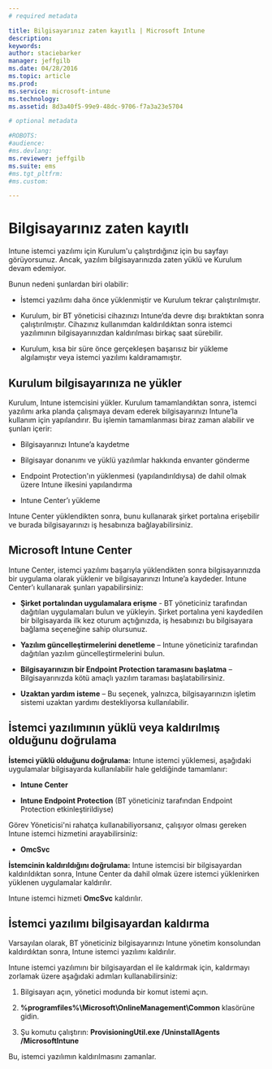 ```yaml
---
# required metadata

title: Bilgisayarınız zaten kayıtlı | Microsoft Intune
description:
keywords:
author: staciebarker
manager: jeffgilb
ms.date: 04/28/2016
ms.topic: article
ms.prod:
ms.service: microsoft-intune
ms.technology:
ms.assetid: 8d3a40f5-99e9-48dc-9706-f7a3a23e5704

# optional metadata

#ROBOTS:
#audience:
#ms.devlang:
ms.reviewer: jeffgilb
ms.suite: ems
#ms.tgt_pltfrm:
#ms.custom:

---
```



# Bilgisayarınız zaten kayıtlı
Intune istemci yazılımı için Kurulum'u çalıştırdığınız için bu sayfayı görüyorsunuz. Ancak, yazılım bilgisayarınızda zaten yüklü ve Kurulum devam edemiyor.

Bunun nedeni şunlardan biri olabilir:

-   İstemci yazılımı daha önce yüklenmiştir ve Kurulum tekrar çalıştırılmıştır.

-   Kurulum, bir BT yöneticisi cihazınızı Intune’da devre dışı bıraktıktan sonra çalıştırılmıştır. Cihazınız kullanımdan kaldırıldıktan sonra istemci yazılımının bilgisayarınızdan kaldırılması birkaç saat sürebilir.

-   Kurulum, kısa bir süre önce gerçekleşen başarısız bir yükleme algılamıştır veya istemci yazılımı kaldıramamıştır.

## Kurulum bilgisayarınıza ne yükler
Kurulum, Intune istemcisini yükler. Kurulum tamamlandıktan sonra, istemci yazılımı arka planda çalışmaya devam ederek bilgisayarınızı Intune’la kullanım için yapılandırır. Bu işlemin tamamlanması biraz zaman alabilir ve şunları içerir:

-   Bilgisayarınızı Intune’a kaydetme

-   Bilgisayar donanımı ve yüklü yazılımlar hakkında envanter gönderme

-   Endpoint Protection'ın yüklenmesi (yapılandırıldıysa) de dahil olmak üzere Intune ilkesini yapılandırma

-   Intune Center’ı yükleme

Intune Center yüklendikten sonra, bunu kullanarak şirket portalına erişebilir ve burada bilgisayarınızı iş hesabınıza bağlayabilirsiniz.

## Microsoft Intune Center
Intune Center, istemci yazılımı başarıyla yüklendikten sonra bilgisayarınızda bir uygulama olarak yüklenir ve bilgisayarınızı Intune’a kaydeder. Intune Center’ı kullanarak şunları yapabilirsiniz:

-   **Şirket portalından uygulamalara erişme** - BT yöneticiniz tarafından dağıtılan uygulamaları bulun ve yükleyin. Şirket portalına yeni kaydedilen bir bilgisayarda ilk kez oturum açtığınızda, iş hesabınızı bu bilgisayara bağlama seçeneğine sahip olursunuz.

-   **Yazılım güncelleştirmelerini denetleme** – Intune yöneticiniz tarafından dağıtılan yazılım güncelleştirmelerini bulun.

-   **Bilgisayarınızın bir Endpoint Protection taramasını başlatma** – Bilgisayarınızda kötü amaçlı yazılım taraması başlatabilirsiniz.

-   **Uzaktan yardım isteme** – Bu seçenek, yalnızca, bilgisayarınızın işletim sistemi uzaktan yardımı destekliyorsa kullanılabilir.

## İstemci yazılımının yüklü veya kaldırılmış olduğunu doğrulama
**İstemci yüklü olduğunu doğrulama:**
Intune istemci yüklemesi, aşağıdaki uygulamalar bilgisayarda kullanılabilir hale geldiğinde tamamlanır:

-   **Intune Center**

-   **Intune Endpoint Protection** (BT yöneticiniz tarafından Endpoint Protection etkinleştirildiyse)

Görev Yöneticisi'ni rahatça kullanabiliyorsanız, çalışıyor olması gereken Intune istemci hizmetini arayabilirsiniz:

-   **OmcSvc**

**İstemcinin kaldırıldığını doğrulama:**
Intune istemcisi bir bilgisayardan kaldırıldıktan sonra, Intune Center da dahil olmak üzere istemci yüklenirken yüklenen uygulamalar kaldırılır.

Intune istemci hizmeti **OmcSvc** kaldırılır.

## İstemci yazılımı bilgisayardan kaldırma
Varsayılan olarak, BT yöneticiniz bilgisayarınızı Intune yönetim konsolundan kaldırdıktan sonra, Intune istemci yazılımı kaldırılır.

Intune istemci yazılımını bir bilgisayardan el ile kaldırmak için, kaldırmayı zorlamak üzere aşağıdaki adımları kullanabilirsiniz:

1.  Bilgisayarı açın, yönetici modunda bir komut istemi açın.

2.  **%programfiles%\Microsoft\OnlineManagement\Common** klasörüne gidin.

3.  Şu komutu çalıştırın: **ProvisioningUtil.exe /UninstallAgents /MicrosoftIntune**

Bu, istemci yazılımın kaldırılmasını zamanlar.



<!--HONumber=May16_HO1-->


